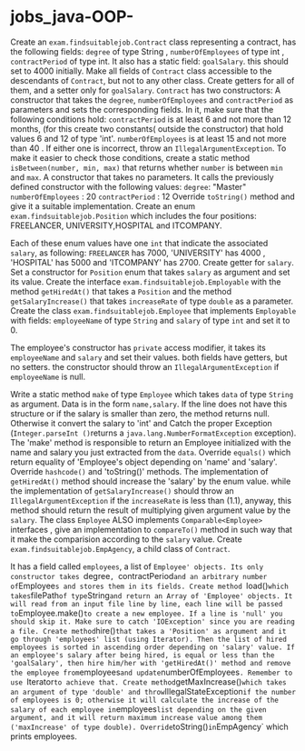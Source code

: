 # jobs_java-OOP-
Create an `exam.findsuitablejob.Contract` class representing a contract, has the following fields:
`degree` of type String , `numberOfEmployees` of type int , `contractPeriod` of type int.
It also has a static field: `goalSalary`. this should set to 4000 initially.
 Make all fields of `Contract` class accessible to the descendants of `Contract`, but not to any other class.
 Create getters for all of them, and a setter only for `goalSalary`.
`Contract` has two constructors:
A constructor that takes the `degree`, `numberOfEmployees` and `contractPeriod` as parameters and sets the corresponding fields. In it, make sure that the following conditions hold:
 `contractPeriod` is at least 6 and not more than 12 months, (for this create two constants( outside the constructor) that hold values 6 and 12 of type 'int'.
`numberOfEmployees` is at least 15 and not more than 40 .
 If either one is incorrect, throw an `IllegalArgumentException`.
 To make it easier to check those conditions, create a static method `isBetween(number, min, max)` that returns whether `number` is between `min` and `max`.
A constructor that takes no parameters. It calls the previously defined constructor with the following values:
 `degree`: "Master"
 `numberOfEmployees` : 20
 `contractPeriod` : 12
 Override `toString()` method and give it a suitable implementation.
Create an enum `exam.findsuitablejob.Position` which includes the four positions: FREELANCER, UNIVERSITY,HOSPITAL and ITCOMPANY.

Each of these enum values have one `int` that indicate the  associated `salary`, as following: `FREELANCER` has 7000, 'UNIVERSITY' has 4000 , 'HOSPITAL' has 5000 and 'ITCOMPANY' has 2700.
Create getter for `salary`.
Set a constructor for `Position` enum that takes `salary` as argument and set its value.
Create the interface `exam.findsuitablejob.Employable` with the method `getHiredAt()` that takes a `Position` and the method `getSalaryIncrease()` that takes `increaseRate` of type `double` as a parameter.
Create the class `exam.findsuitablejob.Employee` that implements `Employable` with fields: `employeeName` of type `String` and `salary` of type `int` and set it to 0.

The employee's constructor has `private` access modifier, it takes its `employeeName` and `salary` and set their values. both fields have getters, but no setters.
the constructor should throw an `IllegalArgumentException` if `employeeName` is null.

Write a static method `make` of type `Employee` which takes `data` of type `String` as argument. Data is in the form `name,salary`. If the line does not have this structure or if the salary is smaller than zero, the method returns null.  Otherwise it convert the salary to 'int' and Catch the proper Exception (`Integer.parseInt ()`returns a `java.lang.NumberFormatException` exception).  The 'make' method is responsible to return an Employee initialized with the name and salary you just extracted from the `data`.
Override `equals()` which return equality of 'Employee's object depending on 'name' and 'salary'.
Override `hashcode()` and 'toString()' methods.
The implementation of `getHiredAt()` method should increase the 'salary' by the enum value. while the implementation of `getSalaryIncrease()` should throw an `IllegalArgumentException` if the `increaseRate` is less than (1.1),
anyway, this method should return the result of multiplying given argument value by the `salary`.
The class `Employee` ALSO implements `Comparable<Employee>` interfaces , give an implementation to `compareTo()` method in such way that it make the comparision according to the `salary` value.
Create `exam.findsuitablejob.EmpAgency`, a child class of `Contract`.

It has a field called `employees`, a list of `Employee' objects.
Its only constructor takes `degree`, `contractPeriod` and an arbitrary number of `Employee`s and stores them in its fields.
Create method `load()` which takes `filePath` of type `String` and return an Array of 'Employee' objects. It will read from an input file line by line, each line will be passed to `Employee.make()` to create a new employee. If a line is 'null' you should skip it. Make sure to catch 'IOException' since you are reading a file.
Create method `hire()` that takes a 'Position' as argument and it go through 'employees' list (using Iterator). Then the list of hired employees is sorted in ascending order depending on 'salary' value.
If an employee's salary after being hired, is equal or less than the 'goalSalary', then hire him/her with 'getHiredAt()' method and remove the employee from `employees` and update `numberOfEmployees`. Remember to use `Iterator` to achieve that.
Create method `getMaxIncrease()` which takes an argument of type 'double' and throw `IllegalStateException` if the number of employees is 0; otherwise it will calculate the increase of the salary of each employee in `employees` list depending on the given argument, and it will return maximum increase value among them ('maxIncrease' of type double).
Override `toString()` in `EmpAgency` which prints employees.
